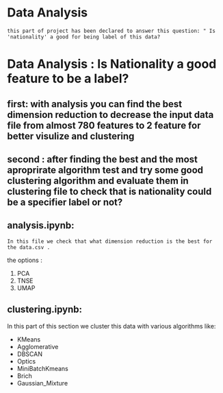 # Data Analysis 
    this part of project has been declared to answer this question: " Is 'nationality' a good for being label of this data?
# Data Analysis : Is Nationality a good feature to be a label?

## first:   with analysis you can find the best dimension reduction to decrease the input data file from almost 780 features to 2 feature for better visulize and           clustering

## second : after finding the best and the most aproprirate algorithm test and try some good clustering algorithm and evaluate them in clustering file to check that is     nationality could be a specifier label or not?

## analysis.ipynb:
    In this file we check that what dimension reduction is the best for the data.csv . 
the options :
1. PCA
2. TNSE
3. UMAP
## clustering.ipynb:
In this part of this section we cluster this data with various algorithms like:
* KMeans
* Agglomerative
* DBSCAN
* Optics
* MiniBatchKmeans
* Brich
* Gaussian_Mixture
